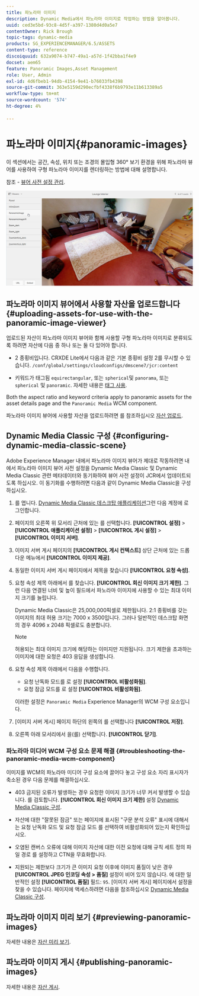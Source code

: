 ```yaml
---
title: 파노라마 이미지
description: Dynamic Media에서 파노라마 이미지로 작업하는 방법을 알아봅니다.
uuid: ced3e5bd-93c8-4d5f-a397-1380d4d0a5e7
contentOwner: Rick Brough
topic-tags: dynamic-media
products: SG_EXPERIENCEMANAGER/6.5/ASSETS
content-type: reference
discoiquuid: 632a9074-b747-49a1-a57d-1f42bba1f4e9
docset: aem65
feature: Panoramic Images,Asset Management
role: User, Admin
exl-id: 4d6fbeb1-94db-4154-9e41-b76033fb4398
source-git-commit: 363e5159d290ecfbf4338f6b9793e11b613389a5
workflow-type: tm+mt
source-wordcount: '574'
ht-degree: 4%

---
```


# 파노라마 이미지{#panoramic-images}

이 섹션에서는 공간, 속성, 위치 또는 조경의 몰입형 360° 보기 환경을 위해 파노라마 뷰어를 사용하여 구형 파노라마 이미지를 렌더링하는 방법에 대해 설명합니다.

참조 - [뷰어 사전 설정 관리](/help/assets/managing-viewer-presets.md).

![파노라마 이미지2](assets/panoramic-image2.png)

## 파노라마 이미지 뷰어에서 사용할 자산을 업로드합니다 {#uploading-assets-for-use-with-the-panoramic-image-viewer}

업로드된 자산이 파노라마 이미지 뷰어와 함께 사용할 구형 파노라마 이미지로 분류되도록 하려면 자산에 다음 중 하나 또는 둘 다 있어야 합니다.

* 2 종횡비입니다.
CRXDE Lite에서 다음과 같은 기본 종횡비 설정 2를 무시할 수 있습니다.
   `/conf/global/settings/cloudconfigs/dmscene7/jcr:content`

* 키워드가 태그됨 `equirectangular`, 또는 `spherical`및 `panorama`, 또는 `spherical` 및 `panoramic`. 자세한 내용은 [태그 사용](/help/sites-authoring/tags.md).

Both the aspect ratio and keyword criteria apply to panoramic assets for the asset details page and the `Panoramic Media` WCM component.

파노라마 이미지 뷰어에 사용할 자산을 업로드하려면 를 참조하십시오 [자산 업로드](/help/assets/manage-assets.md#uploading-assets).

## Dynamic Media Classic 구성 {#configuring-dynamic-media-classic-scene}

Adobe Experience Manager 내에서 파노라마 이미지 뷰어가 제대로 작동하려면 내에서 파노라마 이미지 뷰어 사전 설정을 Dynamic Media Classic 및 Dynamic Media Classic 관련 메타데이터와 동기화하여 뷰어 사전 설정이 JCR에서 업데이트되도록 하십시오. 이 동기화를 수행하려면 다음과 같이 Dynamic Media Classic을 구성하십시오.

1. 를 엽니다. [Dynamic Media Classic 데스크탑 애플리케이션](https://experienceleague.adobe.com/docs/dynamic-media-classic/using/getting-started/signing-out.html#getting-started)그런 다음 계정에 로그인합니다.

1. 페이지의 오른쪽 위 모서리 근처에 있는 를 선택합니다. **[!UICONTROL 설정]** > **[!UICONTROL 애플리케이션 설정]** > **[!UICONTROL 게시 설정]** > **[!UICONTROL 이미지 서버]**.
1. 이미지 서버 게시 페이지의 **[!UICONTROL 게시 컨텍스트]** 상단 근처에 있는 드롭다운 메뉴에서 **[!UICONTROL 이미지 제공]**.

1. 동일한 이미지 서버 게시 페이지에서 제목을 찾습니다 **[!UICONTROL 요청 속성]**.
1. 요청 속성 제목 아래에서 를 찾습니다. **[!UICONTROL 회신 이미지 크기 제한]**. 그런 다음 연결된 너비 및 높이 필드에서 파노라마 이미지에 사용할 수 있는 최대 이미지 크기를 늘립니다.

   Dynamic Media Classic은 25,000,000픽셀로 제한됩니다. 2:1 종횡비를 갖는 이미지의 최대 허용 크기는 7000 x 3500입니다. 그러나 일반적인 데스크탑 화면의 경우 4096 x 2048 픽셀로도 충분합니다.

   >[!NOTE]
   >
   >허용되는 최대 이미지 크기에 해당하는 이미지만 지원됩니다. 크기 제한을 초과하는 이미지에 대한 요청은 403 응답을 생성합니다.

1. 요청 속성 제목 아래에서 다음을 수행합니다.

   * 요청 난독화 모드를 로 설정 **[!UICONTROL 비활성화됨]**.
   * 요청 잠금 모드를 로 설정 **[!UICONTROL 비활성화됨]**.

   이러한 설정은 `Panoramic Media` Experience Manager의 WCM 구성 요소입니다.

1. [이미지 서버 게시] 페이지 하단의 왼쪽의 를 선택합니다 **[!UICONTROL 저장]**.

1. 오른쪽 아래 모서리에서 을(를) 선택합니다. **[!UICONTROL 닫기]**.

### 파노라마 미디어 WCM 구성 요소 문제 해결 {#troubleshooting-the-panoramic-media-wcm-component}

이미지를 WCM의 파노라마 미디어 구성 요소에 끌어다 놓고 구성 요소 자리 표시자가 축소된 경우 다음 문제를 해결하십시오.

* 403 금지된 오류가 발생하는 경우 요청한 이미지 크기가 너무 커서 발생할 수 있습니다. 를 검토합니다. **[!UICONTROL 회신 이미지 크기 제한]** 설정 [Dynamic Media Classic 구성](/help/assets/panoramic-images.md#configuring-dynamic-media-classic-scene).

* 자산에 대한 &quot;잘못된 잠금&quot; 또는 페이지에 표시된 &quot;구문 분석 오류&quot; 표시에 대해서는 요청 난독화 모드 및 요청 잠금 모드 를 선택하여 비활성화되어 있는지 확인하십시오.
* 오염된 캔버스 오류에 대해 이미지 자산에 대한 이전 요청에 대해 규칙 세트 정의 파일 경로 를 설정하고 CTN을 무효화합니다.
* 지원되는 제한보다 크기가 큰 이미지 요청 이후에 이미지 품질이 낮은 경우 **[!UICONTROL JPEG 인코딩 속성 > 품질]** 설정이 비어 있지 않습니다. 에 대한 일반적인 설정 **[!UICONTROL 품질]** 필드: `95`. [이미지 서버 게시] 페이지에서 설정을 찾을 수 있습니다. 페이지에 액세스하려면 다음을 참조하십시오 [Dynamic Media Classic 구성](/help/assets/panoramic-images.md#configuring-dynamic-media-classic-scene).

## 파노라마 이미지 미리 보기 {#previewing-panoramic-images}

자세한 내용은 [자산 미리 보기](/help/assets/previewing-assets.md).

## 파노라마 이미지 게시 {#publishing-panoramic-images}

자세한 내용은 [자산 게시](/help/assets/publishing-dynamicmedia-assets.md).
